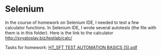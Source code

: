 # Selenium  
In the course of homework on Selenium IDE, I needed to test a few calculator functions. In Selenium IDE, I wrote several autotests (the file with them is in this folder). Here is the link to the calculator http://svyatoslav.biz/testlab/calc/

Tasks for homework: [HT_SFT TEST AUTOMATION BASICS (5).pdf](HT_SFT%20TEST%20AUTOMATION%20BASICS%20(5).pdf)
